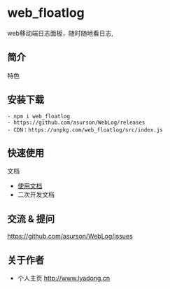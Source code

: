 # web_floatlog

web移动端日志面板，随时随地看日志,

## 简介

特色

## 安装下载
    - npm i web_floatlog
    - https://github.com/asurson/WebLog/releases
    - CDN：https://unpkg.com/web_floatlog/src/index.js

## 快速使用

文档

- [使用文档](./doc/use/README.md)
- 二次开发文档

## 交流 & 提问

https://github.com/asurson/WebLog/issues

## 关于作者

- 个人主页  http://www.lyadong.cn

